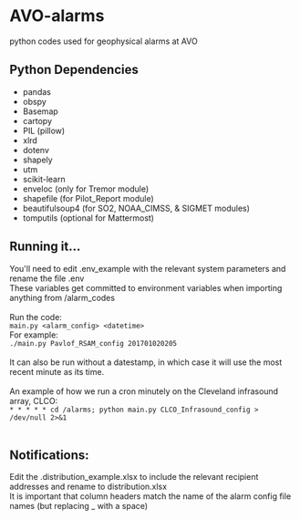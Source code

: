 # AVO-alarms
python codes used for geophysical alarms at AVO

## Python Dependencies
- pandas<br>
- obspy<br>
- Basemap<br>
- cartopy<br>
- PIL (pillow)<br>
- xlrd<br>
- dotenv<br>
- shapely<br>
- utm<br>
- scikit-learn<br>
- enveloc (only for Tremor module)<br>
- shapefile (for Pilot_Report module)<br>
- beautifulsoup4 (for SO2, NOAA_CIMSS, & SIGMET modules)<br>
- tomputils (optional for Mattermost)<br>

## Running it...
You'll need to edit .env_example with the relevant system parameters and rename the file .env<br>
These variables get committed to environment variables when importing anything from /alarm_codes<br><br>
Run the code:<br>
`main.py <alarm_config> <datetime>` <br>
For example:<br>
`./main.py Pavlof_RSAM_config 201701020205`<br><br>
It can also be run without a datestamp, in which case it will use the most recent minute as its time.<br><br>
An example of how we run a cron minutely on the Cleveland infrasound array, CLCO:<br>
`* * * * * cd /alarms; python main.py CLCO_Infrasound_config > /dev/null 2>&1`<br><br>

## Notifications:
Edit the .distribution_example.xlsx to include the relevant recipient addresses and rename to distribution.xlsx<br>
It is important that column headers match the name of the alarm config file names (but replacing _ with a space)

